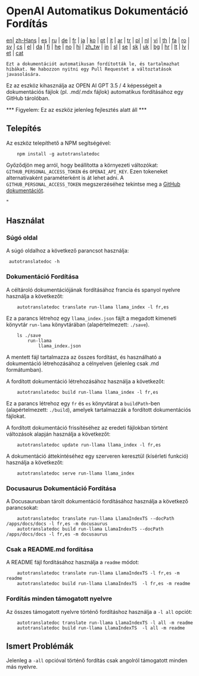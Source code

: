 
# OpenAI Automatikus Dokumentáció Fordítás

[en](../README.md)| [zh-Hans](/i18n/README_zh-Hans.md) | [es](/i18n/README_es.md) | [ru](/i18n/README_ru.md) | [de](/i18n/README_de.md) | [fr](/i18n/README_fr.md) | [ja](/i18n/README_ja.md) | [ko](/i18n/README_ko.md) | [pt](/i18n/README_pt.md) | [it](/i18n/README_it.md) | [ar](/i18n/README_ar.md) | [tr](/i18n/README_tr.md) | [pl](/i18n/README_pl.md) | [nl](/i18n/README_nl.md) | [vi](/i18n/README_vi.md) | [th](/i18n/README_th.md) | [fa](/i18n/README_fa.md) | [ro](/i18n/README_ro.md) | [sv](/i18n/README_sv.md) | [cs](/i18n/README_cs.md) | [el](/i18n/README_el.md) | [da](/i18n/README_da.md) | [fi](/i18n/README_fi.md) | [he](/i18n/README_he.md) | [no](/i18n/README_no.md) | [hi](/i18n/README_hi.md) | [zh_tw](/i18n/README_zh_tw.md) | [in](/i18n/README_in.md) | [sl](/i18n/README_sl.md) | [se](/i18n/README_se.md) | [sk](/i18n/README_sk.md) | [uk](/i18n/README_uk.md) | [bg](/i18n/README_bg.md) | [hr](/i18n/README_hr.md) | [lt](/i18n/README_lt.md) | [lv](/i18n/README_lv.md) | [et](/i18n/README_et.md) | [cat](/i18n/README_cat.md) 

```Ezt a dokumentációt automatikusan fordították le, és tartalmazhat hibákat. Ne habozzon nyitni egy Pull Requestet a változtatások javasolására.```


Ez az eszköz kihasználja az OPEN AI GPT 3.5 / 4 képességeit a dokumentációs fájlok (pl. .md/.mdx fájlok) automatikus fordításához egy GitHub tárolóban.

*** Figyelem: Ez az eszköz jelenleg fejlesztés alatt áll ***


## Telepítés

Az eszköz telepíthető a NPM segítségével:


```
    npm install -g autotranslatedoc
```

Győződjön meg arról, hogy beállította a környezeti változókat: `GITHUB_PERSONAL_ACCESS_TOKEN` és `OPENAI_API_KEY`. Ezen tokeneket alternatívaként paraméterként is át lehet adni. A `GITHUB_PERSONAL_ACCESS_TOKEN` megszerzéséhez tekintse meg a [GitHub dokumentációt](https://docs.github.com/en/github/authenticating-to-github/creating-a-personal-access-token).


"
## Használat


### Súgó oldal
A súgó oldalhoz a következő parancsot használja:
```
 autotranslatedoc -h
```
### Dokumentáció Fordítása

A céltároló dokumentációjának fordításához francia és spanyol nyelvre használja a következőt:
```
    autotranslatedoc translate run-llama llama_index -l fr,es
```


Ez a parancs létrehoz egy `llama_index.json` fájlt a megadott kimeneti könyvtár `run-lama` könyvtárában (alapértelmezett: `./save`).
```
    ls ./save
        run-llama
            llama_index.json 
```
A mentett fájl tartalmazza az összes fordítást, és használható a dokumentáció létrehozásához a célnyelven (jelenleg csak .md formátumban).

A fordított dokumentáció létrehozásához használja a következőt:

```
    autotranslatedoc build run-llama llama_index -l fr,es
```


Ez a parancs létrehoz egy `fr` és `es` könyvtárat a `buildPath`-ben (alapértelmezett: `./build`), amelyek tartalmazzák a fordított dokumentációs fájlokat.

A fordított dokumentáció frissítéséhez az eredeti fájlokban történt változások alapján használja a következőt:

```
    autotranslatedoc update run-llama llama_index -l fr,es
```


A dokumentáció áttekintéséhez egy szerveren keresztül (kísérleti funkció) használja a következőt:
```
    autotranslatedoc serve run-llama llama_index
```
### Docusaurus Dokumentáció Fordítása

A Docusaurusban tárolt dokumentáció fordításához használja a következő parancsokat:

```
    autotranslatedoc translate run-llama LlamaIndexTS --docPath /apps/docs/docs -l fr,es -m docusaurus
    autotranslatedoc build run-llama LlamaIndexTS --docPath /apps/docs/docs -l fr,es -m docusaurus
```
### Csak a README.md fordítása

A README fájl fordításához használja a `readme` módot:

```
    autotranslatedoc translate run-llama LlamaIndexTS -l fr,es -m readme
    autotranslatedoc build run-llama LlamaIndexTS  -l fr,es -m readme
```
### Fordítás minden támogatott nyelvre

Az összes támogatott nyelvre történő fordításhoz használja a `-l all` opciót:

```
    autotranslatedoc translate run-llama LlamaIndexTS -l all -m readme
    autotranslatedoc build run-llama LlamaIndexTS  -l all -m readme
```
## Ismert Problémák

Jelenleg a `-all` opcióval történő fordítás csak angolról támogatott minden más nyelvre.
